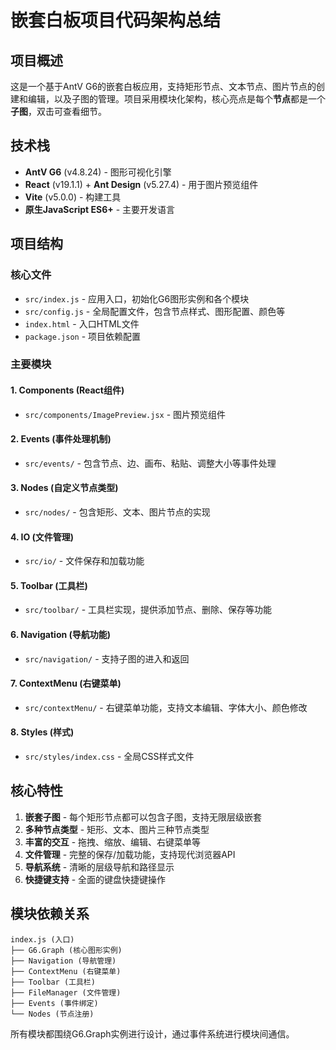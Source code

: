 # 嵌套白板项目代码架构总结

## 项目概述

这是一个基于AntV G6的嵌套白板应用，支持矩形节点、文本节点、图片节点的创建和编辑，以及子图的管理。项目采用模块化架构，核心亮点是每个**节点**都是一个**子图**，双击可查看细节。

## 技术栈

- **AntV G6** (v4.8.24) - 图形可视化引擎
- **React** (v19.1.1) + **Ant Design** (v5.27.4) - 用于图片预览组件
- **Vite** (v5.0.0) - 构建工具
- **原生JavaScript ES6+** - 主要开发语言

## 项目结构

### 核心文件
- `src/index.js` - 应用入口，初始化G6图形实例和各个模块
- `src/config.js` - 全局配置文件，包含节点样式、图形配置、颜色等
- `index.html` - 入口HTML文件
- `package.json` - 项目依赖配置

### 主要模块

#### 1. Components (React组件)
- `src/components/ImagePreview.jsx` - 图片预览组件

#### 2. Events (事件处理机制)
- `src/events/` - 包含节点、边、画布、粘贴、调整大小等事件处理

#### 3. Nodes (自定义节点类型)
- `src/nodes/` - 包含矩形、文本、图片节点的实现

#### 4. IO (文件管理)
- `src/io/` - 文件保存和加载功能

#### 5. Toolbar (工具栏)
- `src/toolbar/` - 工具栏实现，提供添加节点、删除、保存等功能

#### 6. Navigation (导航功能)
- `src/navigation/` - 支持子图的进入和返回

#### 7. ContextMenu (右键菜单)
- `src/contextMenu/` - 右键菜单功能，支持文本编辑、字体大小、颜色修改

#### 8. Styles (样式)
- `src/styles/index.css` - 全局CSS样式文件

## 核心特性

1. **嵌套子图** - 每个矩形节点都可以包含子图，支持无限层级嵌套
2. **多种节点类型** - 矩形、文本、图片三种节点类型
3. **丰富的交互** - 拖拽、缩放、编辑、右键菜单等
4. **文件管理** - 完整的保存/加载功能，支持现代浏览器API
5. **导航系统** - 清晰的层级导航和路径显示
6. **快捷键支持** - 全面的键盘快捷键操作

## 模块依赖关系

```
index.js (入口)
├── G6.Graph (核心图形实例)
├── Navigation (导航管理)
├── ContextMenu (右键菜单)
├── Toolbar (工具栏)
├── FileManager (文件管理)
├── Events (事件绑定)
└── Nodes (节点注册)
```

所有模块都围绕G6.Graph实例进行设计，通过事件系统进行模块间通信。


